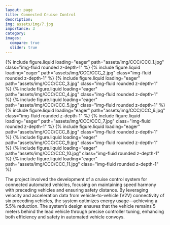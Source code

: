 ```yaml
---
layout: page
title: Connected Cruise Control
description: 
img: assets/img/7.jpg
importance: 3
category: 
images:
  compare: true
  slider: true
---
```


<swiper-container keyboard="true" navigation="true" pagination="true" pagination-clickable="true" pagination-dynamic-bullets="true" rewind="true">
  <swiper-slide>{% include figure.liquid loading="eager" path="assets/img/CCC/CCC_1.jpg" class="img-fluid rounded z-depth-1" %}</swiper-slide>
  <swiper-slide>{% include figure.liquid loading="eager" path="assets/img/CCC/CCC_2.jpg" class="img-fluid rounded z-depth-1" %}</swiper-slide>
  <swiper-slide>{% include figure.liquid loading="eager" path="assets/img/CCC/CCC_3.jpg" class="img-fluid rounded z-depth-1" %}</swiper-slide>
  <swiper-slide>{% include figure.liquid loading="eager" path="assets/img/CCC/CCC_4.jpg" class="img-fluid rounded z-depth-1" %}</swiper-slide>
  <swiper-slide>{% include figure.liquid loading="eager" path="assets/img/CCC/CCC_5.jpg" class="img-fluid rounded z-depth-1" %}</swiper-slide>
  <swiper-slide>{% include figure.liquid loading="eager" path="assets/img/CCC/CCC_6.jpg" class="img-fluid rounded z-depth-1" %}</swiper-slide>
  <swiper-slide>{% include figure.liquid loading="eager" path="assets/img/CCC/CCC_7.jpg" class="img-fluid rounded z-depth-1" %}</swiper-slide>
  <swiper-slide>{% include figure.liquid loading="eager" path="assets/img/CCC/CCC_8.jpg" class="img-fluid rounded z-depth-1" %}</swiper-slide>
  <swiper-slide>{% include figure.liquid loading="eager" path="assets/img/CCC/CCC_9.jpg" class="img-fluid rounded z-depth-1" %}</swiper-slide>
  <swiper-slide>{% include figure.liquid loading="eager" path="assets/img/CCC/CCC_10.jpg" class="img-fluid rounded z-depth-1" %}</swiper-slide>
  <swiper-slide>{% include figure.liquid loading="eager" path="assets/img/CCC/CCC_11.jpg" class="img-fluid rounded z-depth-1" %}</swiper-slide>
</swiper-container>

The project involved the development of a cruise control system for connected automated vehicles, focusing on maintaining speed harmony with preceding vehicles and ensuring safety distance. By leveraging velocity and acceleration data from vehicle-to-vehicle (V2V) connectivity of six preceding vehicles, the system optimizes energy usage—achieving a 5.5% reduction. The system’s design ensures that the vehicle remains 5 meters behind the lead vehicle through precise controller tuning, enhancing both efficiency and safety in automated vehicle convoys.



<!-- Every project has a beautiful feature showcase page.
It's easy to include images in a flexible 3-column grid format.
Make your photos 1/3, 2/3, or full width.

To give your project a background in the portfolio page, just add the img tag to the front matter like so:

    ---
    layout: page
    title: project
    description: a project with a background image
    img: /assets/img/12.jpg
    ---

<div class="row">
    <div class="col-sm mt-3 mt-md-0">
        {% include figure.liquid loading="eager" path="assets/img/1.jpg" title="example image" class="img-fluid rounded z-depth-1" %}
    </div>
    <div class="col-sm mt-3 mt-md-0">
        {% include figure.liquid loading="eager" path="assets/img/3.jpg" title="example image" class="img-fluid rounded z-depth-1" %}
    </div>
    <div class="col-sm mt-3 mt-md-0">
        {% include figure.liquid loading="eager" path="assets/img/5.jpg" title="example image" class="img-fluid rounded z-depth-1" %}
    </div>
</div>
<div class="caption">
    Caption photos easily. On the left, a road goes through a tunnel. Middle, leaves artistically fall in a hipster photoshoot. Right, in another hipster photoshoot, a lumberjack grasps a handful of pine needles.
</div>
<div class="row">
    <div class="col-sm mt-3 mt-md-0">
        {% include figure.liquid loading="eager" path="assets/img/5.jpg" title="example image" class="img-fluid rounded z-depth-1" %}
    </div>
</div>
<div class="caption">
    This image can also have a caption. It's like magic.
</div>

You can also put regular text between your rows of images.
Say you wanted to write a little bit about your project before you posted the rest of the images.
You describe how you toiled, sweated, _bled_ for your project, and then... you reveal its glory in the next row of images.

<div class="row justify-content-sm-center">
    <div class="col-sm-8 mt-3 mt-md-0">
        {% include figure.liquid path="assets/img/6.jpg" title="example image" class="img-fluid rounded z-depth-1" %}
    </div>
    <div class="col-sm-4 mt-3 mt-md-0">
        {% include figure.liquid path="assets/img/11.jpg" title="example image" class="img-fluid rounded z-depth-1" %}
    </div>
</div>
<div class="caption">
    You can also have artistically styled 2/3 + 1/3 images, like these.
</div>

The code is simple.
Just wrap your images with `<div class="col-sm">` and place them inside `<div class="row">` (read more about the <a href="https://getbootstrap.com/docs/4.4/layout/grid/">Bootstrap Grid</a> system).
To make images responsive, add `img-fluid` class to each; for rounded corners and shadows use `rounded` and `z-depth-1` classes.
Here's the code for the last row of images above:

{% raw %}

```html
<div class="row justify-content-sm-center">
  <div class="col-sm-8 mt-3 mt-md-0">
    {% include figure.liquid path="assets/img/6.jpg" title="example image" class="img-fluid rounded z-depth-1" %}
  </div>
  <div class="col-sm-4 mt-3 mt-md-0">
    {% include figure.liquid path="assets/img/11.jpg" title="example image" class="img-fluid rounded z-depth-1" %}
  </div>
</div>
```

{% endraw %} -->
